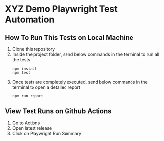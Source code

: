 # XYZ Demo Playwright Test Automation

## How To Run This Tests on Local Machine
1. Clone this repository
2. Inside the project folder, send below commands in the terminal to run all the tests
    ```
    npm install
    npm test
    ```
3. Once tests are completely executed, send below commands in the terminal to open a detailed report
    ```
    npm run report
    ```

## View Test Runs on Github Actions
1. Go to Actions
2. Open latest release
3. Click on Playwright Run Summary
